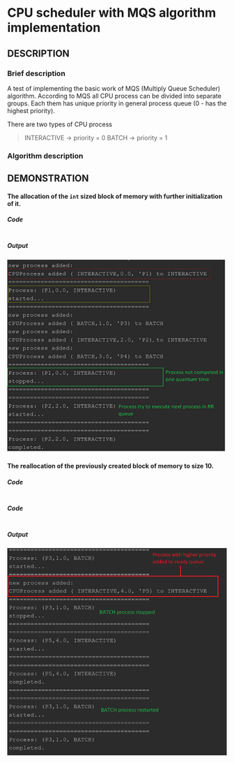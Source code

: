 # CPU scheduler with MQS algorithm implementation
## DESCRIPTION
### Brief description
A test of implementing the basic work of MQS (Multiply Queue Scheduler) algorithm.
According to MQS all CPU process can be divided into separate groups. Each them has unique priority in
general process queue (0 - has the highest priority).

There are two types of CPU process
> INTERACTIVE -> priority = 0
> BATCH -> priority = 1

### Algorithm description
## DEMONSTRATION

#### The allocation of the `int` sized block of memory with further initialization of it.
##### Code
```
```
##### Output
![The allocation of the int variable]( resources/RRobinEx.png  "RRobin queue workflow example")
#### The reallocation of the previously created block of memory to size 10.
##### Code
```
```
##### Code
```
```
##### Output
![The deletion of the int variable](resources/MQS.png "Stopping process with lower priority")
